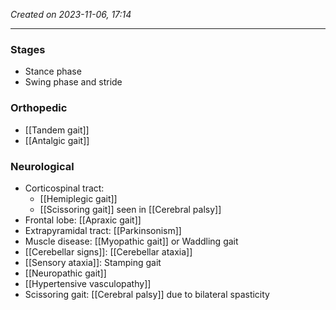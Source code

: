 *Created on 2023-11-06, 17:14* 

---
### Stages
- Stance phase
- Swing phase and stride 

### Orthopedic
- [[Tandem gait]] 
- [[Antalgic gait]] 

### Neurological
- Corticospinal tract: 
	- [[Hemiplegic gait]]
	- [[Scissoring gait]] seen in [[Cerebral palsy]] 
- Frontal lobe: [[Apraxic gait]] 
- Extrapyramidal tract: [[Parkinsonism]] 
- Muscle disease: [[Myopathic gait]] or Waddling gait
- [[Cerebellar signs]]: [[Cerebellar ataxia]] 
- [[Sensory ataxia]]: Stamping gait 
- [[Neuropathic gait]] 
- [[Hypertensive vasculopathy]] 
- Scissoring gait: [[Cerebral palsy]] due to bilateral spasticity 
